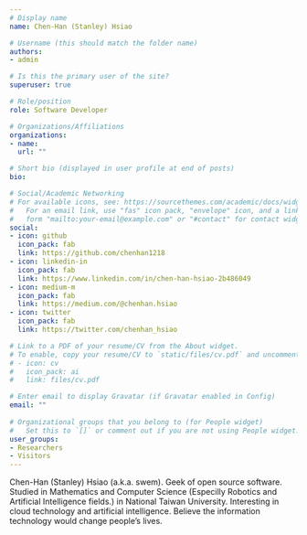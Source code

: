 ```yaml
---
# Display name
name: Chen-Han (Stanley) Hsiao

# Username (this should match the folder name)
authors:
- admin

# Is this the primary user of the site?
superuser: true

# Role/position
role: Software Developer

# Organizations/Affiliations
organizations:
- name: 
  url: ""

# Short bio (displayed in user profile at end of posts)
bio: 

# Social/Academic Networking
# For available icons, see: https://sourcethemes.com/academic/docs/widgets/#icons
#   For an email link, use "fas" icon pack, "envelope" icon, and a link in the
#   form "mailto:your-email@example.com" or "#contact" for contact widget.
social:
- icon: github
  icon_pack: fab
  link: https://github.com/chenhan1218
- icon: linkedin-in
  icon_pack: fab
  link: https://www.linkedin.com/in/chen-han-hsiao-2b486049
- icon: medium-m
  icon_pack: fab
  link: https://medium.com/@chenhan.hsiao
- icon: twitter
  icon_pack: fab
  link: https://twitter.com/chenhan_hsiao

# Link to a PDF of your resume/CV from the About widget.
# To enable, copy your resume/CV to `static/files/cv.pdf` and uncomment the lines below.  
# - icon: cv
#   icon_pack: ai
#   link: files/cv.pdf

# Enter email to display Gravatar (if Gravatar enabled in Config)
email: ""
  
# Organizational groups that you belong to (for People widget)
#   Set this to `[]` or comment out if you are not using People widget.  
user_groups:
- Researchers
- Visitors
---
```


Chen-Han (Stanley) Hsiao (a.k.a. swem). Geek of open source software. Studied in Mathematics and Computer Science (Especilly Robotics and Artificial Intelligence fields.) in National Taiwan University. Interesting in cloud technology and artificial intelligence. Believe the information technology would change people’s lives.
